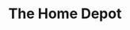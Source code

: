 ---
title: "The Home Depot"
url: /davie/the-home-depot-south-university-drive/
shop: doityourself
---